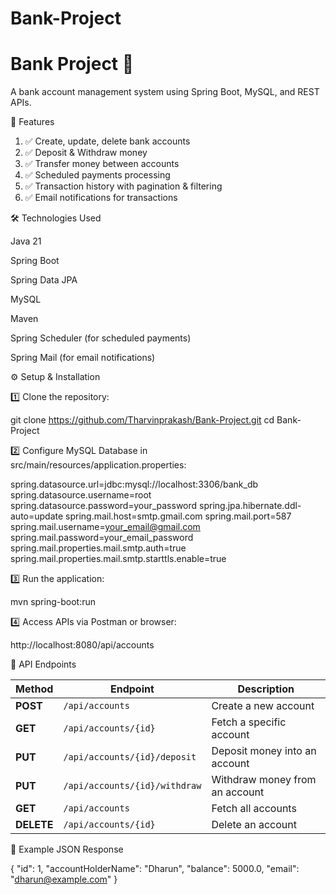 # Bank-Project

# Bank Project 🏦

A bank account management system using Spring Boot, MySQL, and REST APIs.

🚀 Features

1. ✅ Create, update, delete bank accounts
2. ✅ Deposit & Withdraw money
3. ✅ Transfer money between accounts
4. ✅ Scheduled payments processing
5. ✅ Transaction history with pagination & filtering
6. ✅ Email notifications for transactions 



🛠️ Technologies Used

Java 21

Spring Boot

Spring Data JPA

MySQL

Maven

Spring Scheduler (for scheduled payments)

Spring Mail (for email notifications)



⚙️ Setup & Installation

1️⃣ Clone the repository:

git clone https://github.com/Tharvinprakash/Bank-Project.git
cd Bank-Project


2️⃣ Configure MySQL Database in src/main/resources/application.properties:


spring.datasource.url=jdbc:mysql://localhost:3306/bank_db
spring.datasource.username=root
spring.datasource.password=your_password
spring.jpa.hibernate.ddl-auto=update
spring.mail.host=smtp.gmail.com
spring.mail.port=587
spring.mail.username=your_email@gmail.com
spring.mail.password=your_email_password
spring.mail.properties.mail.smtp.auth=true
spring.mail.properties.mail.smtp.starttls.enable=true



3️⃣ Run the application:

mvn spring-boot:run


4️⃣ Access APIs via Postman or browser:

http://localhost:8080/api/accounts


🔗 API Endpoints

| Method | Endpoint | Description |
|--------|---------|-------------|
| **POST** | `/api/accounts` | Create a new account |
| **GET** | `/api/accounts/{id}` | Fetch a specific account |
| **PUT** | `/api/accounts/{id}/deposit` | Deposit money into an account |
| **PUT** | `/api/accounts/{id}/withdraw` | Withdraw money from an account |
| **GET** | `/api/accounts` | Fetch all accounts |
| **DELETE** | `/api/accounts/{id}` | Delete an account |



📌 Example JSON Response

{
  "id": 1,
  "accountHolderName": "Dharun",
  "balance": 5000.0,
  "email": "dharun@example.com"
}


